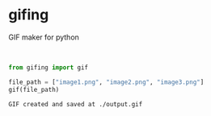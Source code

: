 # gifing

GIF maker for python

<br>

```python
from gifing import gif

file_path = ["image1.png", "image2.png", "image3.png"]
gif(file_path)
```

`GIF created and saved at ./output.gif`
